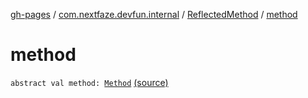 [gh-pages](../../index.md) / [com.nextfaze.devfun.internal](../index.md) / [ReflectedMethod](index.md) / [method](./method.md)

# method

`abstract val method: `[`Method`](https://developer.android.com/reference/java/lang/reflect/Method.html) [(source)](https://github.com/NextFaze/dev-fun/tree/master/devfun/src/main/java/com/nextfaze/devfun/internal/Reflected.kt#L51)